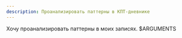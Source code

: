 ```yaml
---
description: Проанализировать паттерны в КПТ-дневнике
---
```


Хочу проанализировать паттерны в моих записях. $ARGUMENTS
